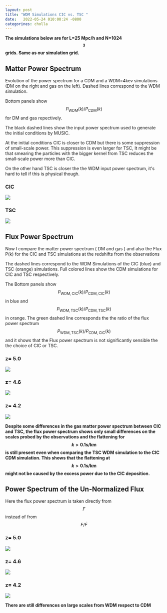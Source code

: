 ```yaml
---
layout: post
title: "WDM Simulations CIC vs. TSC "
date:   2022-05-24 010:00:24 -0800
categorines: cholla
---
```



**The simulations below are for L=25 Mpc/h and N=1024$$^3$$ grids. Same as our simulation grid.**

## Matter Power Spectrum

Evolution of the power spectrum for a CDM and a WDM=4kev simulations (DM on the right and gas on the left). Dashed lines correspond to the WDM simulation.

Bottom panels show $$P_\mathrm{WDM}(k) / P_\mathrm{CDM}(k) $$ for DM and gas repectively.

The black dashed lines show the input power spectrum used to generate the initial conditions by MUSIC.

At the initial conditions CIC is closer to CDM but there is some suppression of small-scale power. This suppression is even larger for TSC,
It might be that smearing the particles with the bigger kernel from TSC reduces the small-scale power more than CIC.

On the other hand TSC is closer the the WDM input power spectrum, it's hard to tell if this is physical though. 


### CIC

<img src="{{ site.url }}assets/images/wdm_pk_tsc/ps_cic.png">

### TSC

<img src="{{ site.url }}assets/images/wdm_pk_tsc/ps_tsc.png">
   
## Flux Power Spectrum

Now I compare the matter power spectrum ( DM and gas ) and also the Flux P(k) for the CIC and TSC simulations at the redshifts 
from the observations

The dashed lines correspond to the WDM Simulations of the CIC (blue) and TSC (orange) simulations. Full colored lines show the CDM simulations for CIC and TSC respectively.

The Bottom panels show $$P_\mathrm{WDM,\,CIC}(k) / P_\mathrm{CDM,\,CIC}(k) $$ in blue and  $$P_\mathrm{WDM,\,TSC}(k) / P_\mathrm{CDM,\,TSC}(k)$$ in orange. The green dashed line corresponds the the ratio of the flux power spectrum $$P_\mathrm{WDM,\,TSC}(k) / P_\mathrm{CDM,\,CIC}(k)$$ and it shows that the Flux power spectrum is not significantly sensible the the choice of CIC or TSC.    

### z= 5.0   
<img src="{{ site.url }}assets/images/wdm_pk_tsc/flux_ps_0.png">


### z= 4.6   
<img src="{{ site.url }}assets/images/wdm_pk_tsc/flux_ps_1.png">


### z= 4.2   
<img src="{{ site.url }}assets/images/wdm_pk_tsc/flux_ps_2.png">


**Despite some differences in the gas matter power spectrum between CIC and TSC, the flux power spectrum shows only small differences on the scales probed by the observations and the flattening for $$k>0.1 \mathrm{s / km}$$ is still present even when comparing the TSC WDM simulation to the CIC CDM simulation. This shows that the flattening at $$k>0.1 \mathrm{s / km}$$ might not be caused by the excess power due to the CIC deposition.**

## Power Spectrum of the Un-Normalized Flux


Here the flux power spectrum is taken directly from $$F$$ instead of from $$F/\bar{F}$$

### z= 5.0   
<img src="{{ site.url }}assets/images/wdm_pk_tsc/flux_ps_unnorm_0.png">


### z= 4.6   
<img src="{{ site.url }}assets/images/wdm_pk_tsc/flux_ps_unnorm_1.png">


### z= 4.2   
<img src="{{ site.url }}assets/images/wdm_pk_tsc/flux_ps_unnorm_2.png">
   
**There are still differences on large scales from WDM respect to CDM**    